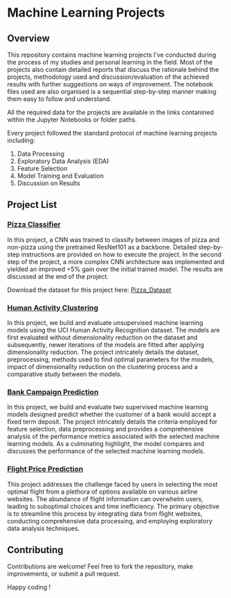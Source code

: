 # Machine Learning Projects

## Overview

This repository contains machine learning projects I've conducted during the process of my studies and personal learning in the field. Most of the projects also contain detailed reports that discuss the rationale behind the projects, methodology used and discussion/evaluation of the achieved results with further suggestions on ways of improvement. The notebook files used are also organised is a sequential step-by-step manner making them easy to follow and understand.

All the required data for the projects are available in the links contanined within the Jupyter Notebooks or folder paths.

Every project followed the standard protocol of machine learning projects including:

1. Data Processing
2. Exploratory Data Analysis (EDA)
3. Feature Selection
4. Model Training and Evaluation
5. Discussion on Results

## Project List

### [Pizza Classifier](./pizza-classifier/)

In this project, a CNN was trained to classify between images of pizza and non-pizza using the pretrained ResNet101 as a backbone. Detailed step-by-step instructions are provided on how to execute the project. In the second step of the project, a more complex CNN architecture was implemented and yielded an improved +5% gain over the initial trained model. The results are discussed at the end of the project.

Download the dataset for this project here: [Pizza_Dataset](https://drive.google.com/file/d/1LTbQx71oeOm5LRCfE6vVTscdbw9j3OBR/view?usp=sharing)

### [Human Activity Clustering](./human-activity-clustering/)

In this project, we build and evaluate unsupervised machine learning models using the UCI Human Activity
Recognition dataset. The models are first evaluated without dimensionality reduction on the dataset and subsequently, newer iterations of the models are fitted after applying dimensionality reduction. The project intricately details the dataset, preprocessing, methods used to find optimal parameters for the models, impact of dimensionality reduction on the clustering process and a comparative study between the models.

### [Bank Campaign Prediction](./bank-campaign/)

In this project, we build and evaluate two supervised machine learning models designed predict whether the customer of a bank would accept a fixed term deposit. The project intricately details the criteria employed for feature selection, data preprocessing and provides a comprehensive analysis of the performance metrics associated with the selected machine learning models. As a culminating highlight, the model compares and discusses the performance of the selected machine learning models.

### [Flight Price Prediction](./flight-price-prediction/)

This project addresses the challenge faced by users in selecting the most optimal flight from a plethora of options available on various airline websites. The abundance of flight information can overwhelm users, leading to suboptimal choices and time inefficiency. The primary objective is to streamline this process by integrating data from flight websites, conducting comprehensive data processing, and employing exploratory data analysis techniques.

## Contributing

Contributions are welcome! Feel free to fork the repository, make improvements, or submit a pull request.

Happy coding !
